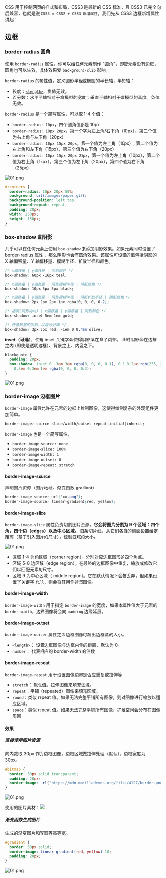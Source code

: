 CSS 用于控制网页的样式和布局，CSS3 是最新的 CSS 标准，且 CSS3 已完全向后兼容，也就是说 `CSS3 = CSS2 + CSS3 新增属性`。我们先从 CSS3 边框新增属性讲起：

## 边框

### border-radius 圆角

使用 `border-radius` 属性，你可以给任何元素制作 "圆角"，即使元素没有边框，圆角也可以生效，具体效果受 `background-clip` 影响。

`border-radius` 的属性值，定义圆形半径或椭圆的半长轴，半短轴：

- 长度：[`<length>`](https://developer.mozilla.org/zh-CN/docs/Web/CSS/length)，负值无效。
- 百分数：水平半轴相对于盒模型的宽度；垂直半轴相对于盒模型的高度。负值无效。

`border-radius` 是一个简写属性，可以取 1-4 个值：

- `border-radius: 10px`，四个圆角值都是 10px
- `border-radius: 10px 20px`，第一个字为左上角/右下角（10px），第二个值为右上角与左下角（20px）
- `border-radius: 10px 15px 20px`，第一个值为左上角（10px）, 第二个值为右上角和左下角（15px），第三个值为右下角（20px）
- `border-radius: 10px 15px 20px 25px`，第一个值为左上角（10px），第二个值为右上角（15px），第三个值为左下角（20px），第四个值为右下角（25px）

![01.png](https://p3-juejin.byteimg.com/tos-cn-i-k3u1fbpfcp/9344c159d0b64fa1a204d058fa0ba0fb~tplv-k3u1fbpfcp-watermark.image)

```css
#rcorners {
  border-radius: 10px 20px 50%;
  background: url(/images/paper.gif);
  background-position: left top;
  background-repeat: repeat;
  padding: 20px;
  width: 250px;
  height: 150px;
}
```

### box-shadow 盒阴影

几乎可以在任何元素上使用 `box-shadow` 来添加阴影效果。如果元素同时设置了 border-radius 属性 ，那么阴影也会有圆角效果。该属性可设置的值包括阴影的 X 轴偏移量、Y 轴偏移量、模糊半径、扩散半径和颜色。

```css
/* x偏移量 | y偏移量 | 阴影颜色 */
box-shadow: 60px -16px teal;

/* x偏移量 | y偏移量 | 阴影模糊半径 | 阴影颜色 */
box-shadow: 10px 5px 5px black;

/* x偏移量 | y偏移量 | 阴影模糊半径 | 阴影扩散半径 | 阴影颜色 */
box-shadow: 2px 2px 2px 1px rgba(0, 0, 0, 0.2);

/* 插页(阴影向内) | x偏移量 | y偏移量 | 阴影颜色 */
box-shadow: inset 5em 1em gold;

/* 任意数量的阴影，以逗号分隔 */
box-shadow: 3px 3px red, -1em 0 0.4em olive;
```

**inset（可选）**，使用 inset 关键字会使得阴影落在盒子内部， 此时阴影会在边框之内 (即使是透明边框）、背景之上、内容之下。

```css
blockquote {
  padding: 20px;
  box-shadow: inset 0 -3em 3em rgba(0, 0, 0, 0.1), 0 0 0 2px rgb(255, 255, 255),
    0.3em 0.3em 1em rgba(0, 0, 0, 0.3);
}
```

![01.png](https://p1-juejin.byteimg.com/tos-cn-i-k3u1fbpfcp/f96465d2fa0e4152b19d1a4aedb67f6a~tplv-k3u1fbpfcp-watermark.image)

### border-image 边框图片

`border-image` 属性允许在元素的边框上绘制图像，这使得绘制复杂的外观组件更加简单。

```css
border-image: source slice/width/outset repeat|initial|inherit;
```

`border-image` 也是一个简写属性，

- `border-image-source: none`
- `border-image-slice: 100%`
- `border-image-width: 1`
- `border-image-outset: 0`
- `border-image-repeat: stretch`

#### border-image-source

声明图片资源（图片地址、渐变函数 gradient）

```css
border-image-source: url("xx.png");
border-image-source: linear-gradient(red, yellow);
```

#### border-image-slice

`border-image-slice` 属性负责切割图片资源，**它会将图片分割为 9 个区域：四个角，四个边（edges）以及中心区域。** 四条切片线，从它们各自的侧面设置给定距离（基于引入图片的尺寸），控制区域的大小。

![01.png](https://p1-juejin.byteimg.com/tos-cn-i-k3u1fbpfcp/6187eca01970478d9a626775c0d18804~tplv-k3u1fbpfcp-watermark.image)

- 区域 1-4 为角区域（corner region），分别对应边框图形的四个角点。
- 区域 5-8 边区域（edge region），在最终的边框图像中重复，缩放或修改它们以匹配元素的尺寸。
- 区域 9 为中心区域（ middle region）。它在默认情况下会被丢弃，但如果设置了关键字 `fill`，则会将其用作背景图像。

#### border-image-width

`border-image-width` 用于指定 `border-image` 的宽度，如果本属性值大于元素的 `border-width`，边界图像将会向 `padding` 边缘延展。

#### border-image-outset

`border-image-outset` 属性定义边框图像可超出边框盒的大小。

- `<length>`： 设置边框图像与边框内侧的距离，默认为 0。
- `number`： 代表相应的 border-width 的倍数

#### border-image-repeat

`border-image-repeat` 用于设置图像边界是否应重复或拉伸等

- `stretch`： 默认值。拉伸图像来填充区域。
- `repeat`：平铺（repeated）图像来填充区域。
- `round`：类似 repeat 值。如果无法完整平铺所有图像，则对图像进行缩放以适应区域。
- `space`：类似 repeat 值。如果无法完整平铺所有图像，扩展空间会分布在图像周围

#### 效果

##### 直接使用图片资源

向内裁取 30px 作为边框图像，边框区域做拉伸处理（默认），边框宽度为 30px。

```css
#bitmap {
  border: 30px solid transparent;
  padding: 20px;
  border-image: url("https://mdn.mozillademos.org/files/4127/border.png") 30;
}
```

![01.png](https://p1-juejin.byteimg.com/tos-cn-i-k3u1fbpfcp/987040e269044872bedac24c4b9863b4~tplv-k3u1fbpfcp-watermark.image)

使用的图片素材：![](https://mdn.mozillademos.org/files/4127/border.png)

##### 渐变函数生成图片

生成的渐变图片和容器等高等宽。

```css
#gradient {
  border: 30px solid;
  border-image: linear-gradient(red, yellow) 10;
  padding: 20px;
}
```

![01.png](https://p1-juejin.byteimg.com/tos-cn-i-k3u1fbpfcp/832a04fbafed42388ad75d21da7b2e3c~tplv-k3u1fbpfcp-watermark.image)
